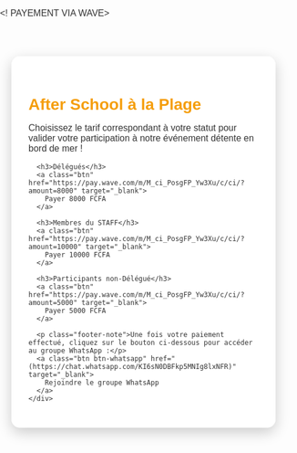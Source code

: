 
<! PAYEMENT VIA WAVE>
<html lang="fr">
<head>
  <meta charset="UTF-8">
  <title>Paiement – After School à la plage</title>
  <link href="https://fonts.googleapis.com/css2?family=Quicksand:wght@500&display=swap" rel="stylesheet">
  <style>
    body {
      margin: 0;
      padding: 0;
      font-family: 'Quicksand', sans-serif;
      background: url('https://images.unsplash.com/photo-1507525428034-b723cf961d3e?auto=format&fit=crop&w=1400&q=80') no-repeat center center fixed;
      background-size: cover;
      color: #333;
    }
    .container {
      padding: 50px 20px;
    }
    .box {
      background-color: rgba(255, 255, 255, 0.9);
      border-radius: 15px;
      padding: 30px;
      max-width: 600px;
      margin: auto;
      box-shadow: 0 8px 25px rgba(0,0,0,0.2);
    }
    h2 {
      color: #f59e0b;
      font-size: 28px;
      margin-bottom: 10px;
    }
    h3 {
      margin-top: 25px;
      color: #2563eb;
    }
    p {
      font-size: 16px;
    }
    .btn {
      display: inline-block;
      margin: 10px;
      padding: 12px 25px;
      background-color: #3b82f6;
      color: white;
      text-decoration: none;
      border-radius: 8px;
      font-weight: bold;
      transition: background-color 0.3s ease;
    }
    .btn:hover {
      background-color: #1e40af;
    }
    .btn-whatsapp {
      background-color: #22c55e;
    }
    .btn-whatsapp:hover {
      background-color: #15803d;
    }
    .footer-note {
      margin-top: 30px;
      font-size: 14px;
      color: #555;
    }
  </style>
</head>
<body>
  <div class="container">
    <div class="box">
      <h2>After School à la Plage</h2>
      <p>Choisissez le tarif correspondant à votre statut pour valider votre participation à notre événement détente en bord de mer !</p>

      <h3>Délégués</h3>
      <a class="btn" href="https://pay.wave.com/m/M_ci_PosgFP_Yw3Xu/c/ci/?amount=8000" target="_blank">
        Payer 8000 FCFA
      </a>

      <h3>Membres du STAFF</h3>
      <a class="btn" href="https://pay.wave.com/m/M_ci_PosgFP_Yw3Xu/c/ci/?amount=10000" target="_blank">
        Payer 10000 FCFA
      </a>

      <h3>Participants non-Délégué</h3>
      <a class="btn" href="https://pay.wave.com/m/M_ci_PosgFP_Yw3Xu/c/ci/?amount=5000" target="_blank">
        Payer 5000 FCFA
      </a>

      <p class="footer-note">Une fois votre paiement effectué, cliquez sur le bouton ci-dessous pour accéder au groupe WhatsApp :</p>
      <a class="btn btn-whatsapp" href="(https://chat.whatsapp.com/KI6sN0DBFkp5MNIg8lxNFR)" target="_blank">
        Rejoindre le groupe WhatsApp
      </a>
    </div>
  </div>
</body>
</html>
